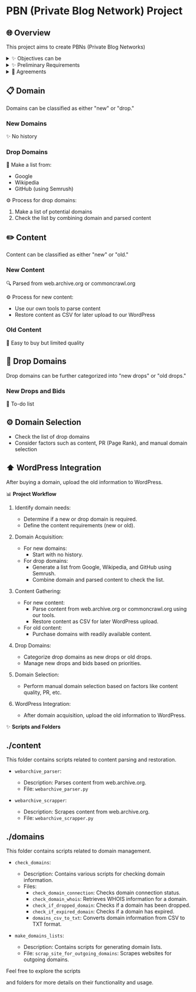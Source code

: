 # PBN (Private Blog Network) Project

## 🌐 Overview
This project aims to create PBNs (Private Blog Networks) 
<details>
<summary>✨ Objectives can be</summary>
   
**📈 Traffic/Metrics Options**
- 🔝 Boost metrics of the main website.
- 🚀 Drive traffic to the main site.
- 📈 Improve metrics of the PBN websites.
- 🚗 Drive traffic to the PBN websites.

**💰 Monetization Options can include**
- 📊 Traffic monetization through Adwords.
- 💲 Traffic monetization through CPA.
- 🔗 Selling links and articles on the PBN.
- 🌐 Selling the entire PBN network.
   
</details>

<details>
<summary>✨ Preliminary Requirements</summary>
   
1. 📋 List of Our Website Domains
2. 📋 Lists of Competitors' Website Domains
3. 📋 Keyword Lists
   
</details>

<details>
<summary>🤝 Agreements</summary>
   
1. This project exclusively focuses on utilizing domains with a history, specifically drop domains.
2. We only consider domains that allow us to retrieve website content 
* From public archives (web.archive.org or commoncrawl.org)
* Alternatively, we may preserve the content ourselves when the domain is in the expired state but remains accessible.
We don't work with domains without history or without content
   
</details>




## 📋 Domain
Domains can be classified as either "new" or "drop."

### New Domains
✨ No history

### Drop Domains
📝 Make a list from:
- Google
- Wikipedia
- GitHub (using Semrush)

⚙️ Process for drop domains:
1. Make a list of potential domains
2. Check the list by combining domain and parsed content

## ✏️ Content
Content can be classified as either "new" or "old."

### New Content
🔍 Parsed from web.archive.org or commoncrawl.org

⚙️ Process for new content:
- Use our own tools to parse content
- Restore content as CSV for later upload to our WordPress

### Old Content
📝 Easy to buy but limited quality

## 📝 Drop Domains
Drop domains can be further categorized into "new drops" or "old drops."

### New Drops and Bids
📝 To-do list

## ⚙️ Domain Selection
- Check the list of drop domains
- Consider factors such as content, PR (Page Rank), and manual domain selection

## ⬆️ WordPress Integration
After buying a domain, upload the old information to WordPress.

📊 **Project Workflow**

1. Identify domain needs:
   - Determine if a new or drop domain is required.
   - Define the content requirements (new or old).

2. Domain Acquisition:
   - For new domains:
     - Start with no history.
   - For drop domains:
     - Generate a list from Google, Wikipedia, and GitHub using Semrush.
     - Combine domain and parsed content to check the list.

3. Content Gathering:
   - For new content:
     - Parse content from web.archive.org or commoncrawl.org using our tools.
     - Restore content as CSV for later WordPress upload.
   - For old content:
     - Purchase domains with readily available content.

4. Drop Domains:
   - Categorize drop domains as new drops or old drops.
   - Manage new drops and bids based on priorities.

5. Domain Selection:
   - Perform manual domain selection based on factors like content quality, PR, etc.

6. WordPress Integration:
   - After domain acquisition, upload the old information to WordPress.

✨ **Scripts and Folders**

## ./content

This folder contains scripts related to content parsing and restoration.

- `webarchive_parser`:
  - Description: Parses content from web.archive.org.
  - File: `webarchive_parser.py`

- `webarchive_scrapper`:
  - Description: Scrapes content from web.archive.org.
  - File: `webarchive_scrapper.py`

## ./domains

This folder contains scripts related to domain management.

- `check_domains`:
  - Description: Contains various scripts for checking domain information.
  - Files:
    - `check_domain_connection`: Checks domain connection status.
    - `check_domain_whois`: Retrieves WHOIS information for a domain.
    - `check_if_dropped_domain`: Checks if a domain has been dropped.
    - `check_if_expired_domain`: Checks if a domain has expired.
    - `domains_csv_to_txt`: Converts domain information from CSV to TXT format.

- `make_domains_lists`:
  - Description: Contains scripts for generating domain lists.
  - File: `scrap_site_for_outgoing_domains`: Scrapes websites for outgoing domains.

Feel free to explore the scripts

 and folders for more details on their functionality and usage.
